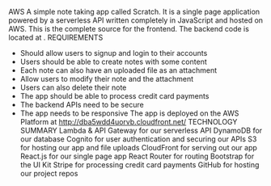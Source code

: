 AWS
A simple note taking app called Scratch. It is a single page application powered by a serverless API written completely in JavaScript and hosted on AWS. This is the complete source for the frontend. The backend code is located at <YourBackEndGithubRepository>.
REQUIREMENTS
* Should allow users to signup and login to their accounts
* Users should be able to create notes with some content
* Each note can also have an uploaded file as an attachment
* Allow users to modify their note and the attachment
* Users can also delete their note
* The app should be able to process credit card payments
* The backend APIs need to be secure
* The app needs to be responsive
The app is deployed on the AWS Platform at <http://dba5wdd4uorvb.cloudfront.net/>
TECHNOLOGY SUMMARY
Lambda & API Gateway for our serverless API
DynamoDB for our database
Cognito for user authentication and securing our APIs
S3 for hosting our app and file uploads
CloudFront for serving out our app
React.js for our single page app
React Router for routing
Bootstrap for the UI Kit
Stripe for processing credit card payments
GitHub for hosting our project repos